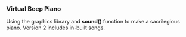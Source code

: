 ### Virtual Beep Piano

Using the graphics library and **sound()** function to make a sacrilegious piano. 
Version 2 includes in-built songs. 
